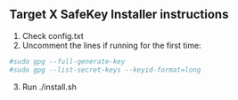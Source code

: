 ## Target X SafeKey Installer instructions

1. Check config.txt
2. Uncomment the lines if running for the first time:
```bash
#sudo gpg --full-generate-key
#sudo gpg --list-secret-keys --keyid-format=long
```
3. Run
./install.sh